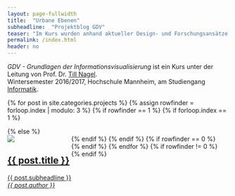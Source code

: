 ```yaml
---
layout: page-fullwidth
title:  "Urbane Ebenen"
subheadline:  "Projektblog GDV"
teaser: "Im Kurs wurden anhand aktueller Design- und Forschungsansätze der Datenvisualisierung neue Konzepte entwickelt, um Menschen einen visuellen und greifbaren Zugang zur Stadt zu geben. Diese Seite stellt die von den Studierenden gestalteten Projekte vor."
permalink: /index.html
header: no
---
```

*GDV - Grundlagen der Informationsvisualisierung* ist ein Kurs unter der Leitung von Prof. Dr. [Till Nagel][1].<br/>Wintersemester 2016/2017, Hochschule Mannheim, am Studiengang [Informatik][2].
<!--more-->

{% for post in site.categories.projects %}
{% assign rowfinder = forloop.index | modulo: 3 %}
{% if rowfinder == 1 %}
  {% if forloop.index == 1 %}
  <div class="row t60">
  {% else %}
  <div class="row">
  {% endif %}
{% endif %}
    <div class="medium-4 columns b30" style="float:left">
        <a href="{{ site.url }}{{ post.url }}">
        <img src="{{ site.urlimg }}/{{post.image.title}}" />
        <h2 class="font-size-h3 t10">{{ post.title }}</h2>
        <p>{{ post.subheadline }}<br/>
          <em>{{ post.author }}</em>
        </p>
        </a>
    </div>
{% if rowfinder == 0 %}
</div>
{% endif %}
{% endfor %}
{% if rowfinder != 0 %}
</div>
{% endif %}



[1]: http://services.informatik.hs-mannheim.de/~nagel/
[2]: http://www.informatik.hs-mannheim.de/
